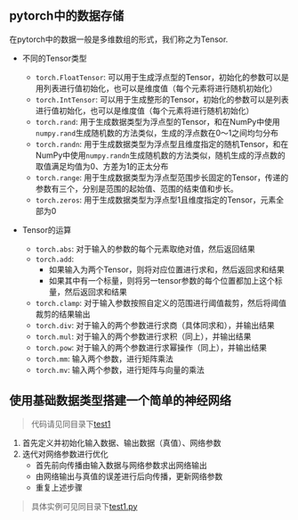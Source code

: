 ## pytorch中的数据存储
在pytorch中的数据一般是多维数组的形式，我们称之为Tensor.
- 不同的Tensor类型
    - `torch.FloatTensor`:  可以用于生成浮点型的Tensor，初始化的参数可以是用列表进行值初始化，也可以是维度值（每个元素将进行随机初始化）
    - `torch.IntTensor`:    可以用于生成整形的Tensor，初始化的参数可以是列表进行值初始化，也可以是维度值（每个元素将进行随机初始化）
    - `torch.rand`:         用于生成数据类型为浮点型的Tensor，和在NumPy中使用`numpy.rand`生成随机数的方法类似，生成的浮点数在0～1之间均匀分布
    - `torch.randn`:        用于生成数据类型为浮点型且维度指定的随机Tensor，和在NumPy中使用`numpy.randn`生成随机数的方法类似，随机生成的浮点数的取值满足均值为0、方差为1的正太分布
    - `torch.range`:        用于生成数据类型为浮点型范围步长固定的Tensor，传递的参数有三个，分别是范围的起始值、范围的结束值和步长。    
    - `torch.zeros`:        用于生成数据类型为浮点型1且维度指定的Tensor，元素全部为0

- Tensor的运算
    - `torch.abs`:      对于输入的参数的每个元素取绝对值，然后返回结果
    - `torch.add`:     
        - 如果输入为两个Tensor，则将对应位置进行求和，然后返回求和结果
        - 如果其中有一个标量，则将另一tensor参数的每个位置都加上这个标量，然后返回求和结果
    - `torch.clamp`:    对于输入参数按照自定义的范围进行阈值裁剪，然后将阈值裁剪的结果输出
    - `torch.div`:      对于输入的两个参数进行求商（具体同求和），并输出结果
    - `torch.mul`:      对于输入的两个参数进行求积（同上），并输出结果
    - `torch.pow`:      对于输入的两个参数进行求幂操作（同上），并输出结果
    - `torch.mm`:       输入两个参数，进行矩阵乘法
    - `torch.mv`:       输入两个参数，进行矩阵与向量的乘法

## 使用基础数据类型搭建一个简单的神经网络
> 代码请见同目录下[test1](test1.py)

1. 首先定义并初始化输入数据、输出数据（真值）、网络参数
2. 迭代对网络参数进行优化
    - 首先前向传播由输入数据与网络参数求出网络输出
    - 由网络输出与真值的误差进行后向传播，更新网络参数
    - 重复上述步骤

> 具体实例可见同目录下[test1.py](test1.py)
